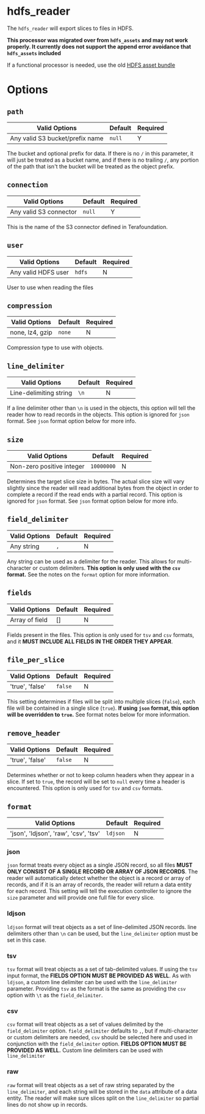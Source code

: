 # hdfs_reader

The `hdfs_reader` will export slices to files in HDFS.

**This processor was migrated over from `hdfs_assets` and may not work properly. It currently does not support the append error avoidance that `hdfs_assets` included**

If a functional processor is needed, use the old [HDFS asset bundle](https://github.com/terascope/hdfs-assets)

# Options

## `path`

| Valid Options | Default | Required |
| ----------- | ------- | -------- |
| Any valid S3 bucket/prefix name | `null` | Y |

The bucket and optional prefix for data. If there is no `/` in this parameter, it will just be treated as a bucket name, and if there is no trailing `/`, any portion of the path that isn't the bucket will be treated as the object prefix.

## `connection`

| Valid Options | Default | Required |
| ----------- | ------- | -------- |
| Any valid S3 connector | `null` | Y |

This is the name of the S3 connector defined in Terafoundation.

## `user`

| Valid Options | Default | Required |
| ----------- | ------- | -------- |
| Any valid HDFS user | `hdfs` | N |

User to use when reading the files

## `compression`

| Valid Options | Default | Required |
| ----------- | ------- | -------- |
| none, lz4, gzip | `none` | N |

Compression type to use with objects.

## `line_delimiter`

| Valid Options | Default | Required |
| ----------- | ------- | -------- |
| Line-delimiting string | `\n` | N |

If a line delimiter other than `\n` is used in the objects, this option will tell the reader how to read records in the objects. This option is ignored for `json` format. See `json` format option below for more info.

## `size`

| Valid Options | Default | Required |
| ----------- | ------- | -------- |
| Non-zero positive integer | `10000000` | N |

Determines the target slice size in bytes. The actual slice size will vary slightly since the reader will read additional bytes from the object in order to complete a record if the read ends with a partial record. This option is ignored for `json` format. See `json` format option below for more info.

## `field_delimiter`

| Valid Options | Default | Required |
| ----------- | ------- | -------- |
| Any string | `,` | N |

Any string can be used as a delimiter for the reader. This allows for multi-character or custom delimiters. **This option is only used with the `csv` format.** See the notes on the `format` option for more information.

## `fields`

| Valid Options | Default | Required |
| ----------- | ------- | -------- |
| Array of field | [] | N |

Fields present in the files. This option is only used for `tsv` and `csv` formats, and it **MUST INCLUDE ALL FIELDS IN THE ORDER THEY APPEAR**.

## `file_per_slice`

| Valid Options | Default | Required |
| ----------- | ------- | -------- |
| 'true', 'false' | `false` | N |

This setting determines if files will be split into multiple slices (`false`), each file will be contained in a single slice (`true`).  **If using `json` format, this option will be overridden to `true`.** See format notes below for more information.

## `remove_header`

| Valid Options | Default | Required |
| ----------- | ------- | -------- |
| 'true', 'false' | `false` | N |

Determines whether or not to keep column headers when they appear in a slice. If set to `true`, the record will be set to `null` every time a header is encountered. This option is only used for `tsv` and `csv` formats.

## `format`

| Valid Options | Default | Required |
| ----------- | ------- | -------- |
| 'json', 'ldjson', 'raw', 'csv', 'tsv' | `ldjson` | N |

### json

`json` format treats every object as a single JSON record, so all files **MUST ONLY CONSIST OF A SINGLE RECORD OR ARRAY OF JSON RECORDS**. The reader will automatically detect whether the object is a record or array of records, and if it is an array of records, the reader will return a data entity for each record. This setting will tell the execution controller to ignore the `size` parameter and will provide one full file for every slice.

### ldjson

`ldjson` format will treat objects as a set of line-delimited JSON records. line  delimiters other than `\n` can be used, but the `line_delimiter` option must be set in this case.

### tsv

`tsv` format will treat objects as a set of tab-delimited values. If using the `tsv` input format, the **FIELDS OPTION MUST BE PROVIDED AS WELL**. As with `ldjson`, a custom line delimiter can be used with the `line_delimiter` parameter. Providing `tsv` as the format is the same as providing the `csv` option with `\t` as the `field_delimiter`.

### csv

`csv` format will treat objects as a set of values delimited by the `field_delimiter` option. `field_delimiter` defaults to `,`, but if multi-character or custom delimiters are needed, `csv` should be selected here and used in conjunction with the `field_delimiter` option. **FIELDS OPTION MUST BE PROVIDED AS WELL.** Custom line delimiters can be used with `line_delimiter`

### raw

`raw` format will treat objects as a set of raw string separated by the `line_delimiter`, and each string will be stored in the `data` attribute of a data entity. The reader will make sure slices split on the `line_delimiter` so partial lines do not show up in records.
